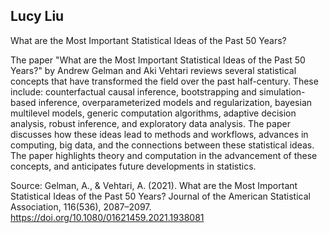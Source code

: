 ## Lucy Liu 
What are the Most Important Statistical Ideas of the Past 50 Years? 

The paper "What are the Most Important Statistical Ideas of the Past 50 Years?" by Andrew Gelman and Aki Vehtari reviews several statistical concepts that have transformed the field over the past half-century. These include: counterfactual causal inference,  bootstrapping and simulation-based inference, overparameterized models and regularization, bayesian multilevel models, generic computation algorithms, adaptive decision analysis, robust inference, and exploratory data analysis. The paper discusses how these ideas lead to methods and workflows, advances in computing, big data, and the connections between these statistical ideas. The paper highlights theory and computation in the advancement of these concepts, and anticipates future developments in statistics. 

Source: Gelman, A., & Vehtari, A. (2021). What are the Most Important Statistical Ideas of the Past 50 Years? Journal of the American Statistical Association, 116(536), 2087–2097. https://doi.org/10.1080/01621459.2021.1938081 
